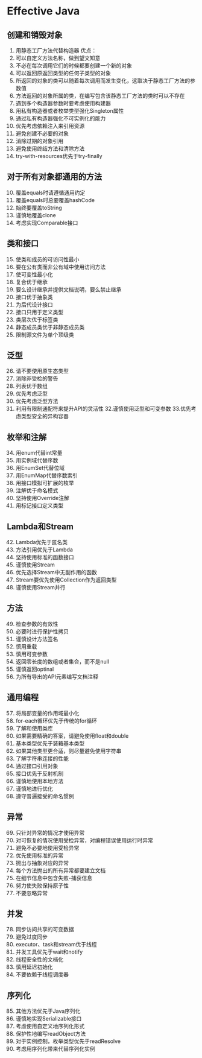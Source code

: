# Effective Java
## 创建和销毁对象
1.  用静态工厂方法代替构造器
  优点：
  1.  可以自定义方法名称，做到望文知意
  2.  不必在每次调用它们的时候都要创建一个新的对象
  3.  可以返回原返回类型的任何子类型的对象
  4.  所返回的对象的类可以随着每次调用而发生变化，这取决于静态工厂方法的参数值
  5.  方法返回的对象所属的类，在编写包含该静态工厂方法的类时可以不存在
2.  遇到多个构造器参数时要考虑使用构建器
3.  用私有构造器或者枚举类型强化Singleton属性
4.  通过私有构造器强化不可实例化的能力
5.  优先考虑依赖注入来引用资源
6.  避免创建不必要的对象
7.  消除过期的对象引用
8.  避免使用终结方法和清除方法
9.  try-with-resources优先于try-finally
## 对于所有对象都通用的方法
10. 覆盖equals时请遵循通用约定
11. 覆盖equals时总要覆盖hashCode
12. 始终要覆盖toString
13. 谨慎地覆盖clone
14. 考虑实现Comparable接口
## 类和接口
15. 使类和成员的可访问性最小
16. 要在公有类而非公有域中使用访问方法
17. 使可变性最小化
18. 复合优于继承
19. 要么设计继承并提供文档说明，要么禁止继承
20. 接口优于抽象类
21. 为后代设计接口
22. 接口只用于定义类型
23. 类层次优于标签类
24. 静态成员类优于非静态成员类
25. 限制源文件为单个顶级类
## 泛型
26. 请不要使用原生态类型
27. 消除非受检的警告
28. 列表优于数组
29. 优先考虑泛型
30. 优先考虑泛型方法
31. 利用有限制通配符来提升API的灵活性
32.谨慎使用泛型和可变参数
33.优先考虑类型安全的异构容器
## 枚举和注解
34. 用enum代替int常量
35. 用实例域代替序数
36. 用EnumSet代替位域
37. 用EnumMap代替序数索引
38. 用接口模拟可扩展的枚举
39. 注解优于命名模式
40. 坚持使用Override注解
41. 用标记接口定义类型
## Lambda和Stream
42. Lambda优先于匿名类
43. 方法引用优先于Lambda
44. 坚持使用标准的函数接口
45. 谨慎使用Stream
46. 优先选择Stream中无副作用的函数
47. Stream要优先使用Collection作为返回类型
48. 谨慎使用Stream并行
## 方法
49. 检查参数的有效性
50. 必要时进行保护性拷贝
51. 谨慎设计方法签名
52. 慎用重载
53. 慎用可变参数
54. 返回零长度的数组或者集合，而不是null
55. 谨慎返回optinal
56. 为所有导出的API元素编写文档注释
## 通用编程
57. 将局部变量的作用域最小化
58. for-each循环优先于传统的for循环
59. 了解和使用类库
60. 如果需要精确的答案，请避免使用float和double
61. 基本类型优先于装箱基本类型
62. 如果其他类型更合适，则尽量避免使用字符串
63. 了解字符串连接的性能
64. 通过接口引用对象
65. 接口优先于反射机制
66. 谨慎地使用本地方法
67. 谨慎地进行优化
68. 遵守普遍接受的命名惯例
## 异常
69. 只针对异常的情况才使用异常
70. 对可恢复的情况使用受检异常，对编程错误使用运行时异常
71. 避免不必要地使用受检异常
72. 优先使用标准的异常
73. 抛出与抽象对应的异常
74. 每个方法抛出的所有异常都要建立文档
75. 在细节信息中包含失败-捕获信息
76. 努力使失败保持原子性
77. 不要忽略异常
## 并发
78. 同步访问共享的可变数据
79. 避免过度同步
80. executor、task和stream优于线程
81. 并发工具优先于wait和notify
82. 线程安全性的文档化
83. 慎用延迟初始化
84. 不要依赖于线程调度器
## 序列化
85. 其他方法优先于Java序列化
86. 谨慎地实现Serializable接口
87. 考虑使用自定义地序列化形式
88. 保护性地编写readObject方法
89. 对于实例控制，枚举类型优先于readResolve
90. 考虑用序列化带来代替序列化实例

